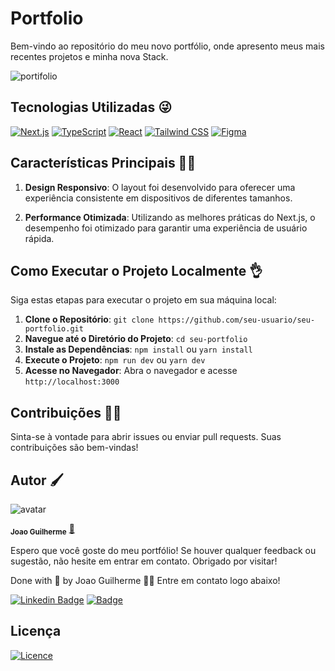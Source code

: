 # Portfolio

Bem-vindo ao repositório do meu novo portfólio, onde apresento meus mais recentes projetos e minha nova Stack.

![portifolio](./assets/portifolio.gif)

## Tecnologias Utilizadas 😜

[![Next.js](https://img.shields.io/badge/Next.js-000000?style=for-the-badge&logo=next.js&logoColor=white)](https://nextjs.org/)
[![TypeScript](https://img.shields.io/badge/TypeScript-3178C6?style=for-the-badge&logo=typescript&logoColor=white)](https://www.typescriptlang.org/)
[![React](https://img.shields.io/badge/React-20232A?style=for-the-badge&logo=react&logoColor=61DAFB)](https://reactjs.org/)
[![Tailwind CSS](https://img.shields.io/badge/Tailwind_CSS-38B2AC?style=for-the-badge&logo=tailwind-css&logoColor=white)](https://tailwindcss.com/)
[![Figma](https://img.shields.io/badge/Figma-F24E1E?style=for-the-badge&logo=figma&logoColor=white)](https://www.figma.com/)

## Características Principais 🦾🤺

1. **Design Responsivo**: O layout foi desenvolvido para oferecer uma experiência consistente em dispositivos de diferentes tamanhos.

2. **Performance Otimizada**: Utilizando as melhores práticas do Next.js, o desempenho foi otimizado para garantir uma experiência de usuário rápida.

## Como Executar o Projeto Localmente 👌

Siga estas etapas para executar o projeto em sua máquina local:

1. **Clone o Repositório**: `git clone https://github.com/seu-usuario/seu-portfolio.git`
2. **Navegue até o Diretório do Projeto**: `cd seu-portfolio`
3. **Instale as Dependências**: `npm install` ou `yarn install`
4. **Execute o Projeto**: `npm run dev` ou `yarn dev`
5. **Acesse no Navegador**: Abra o navegador e acesse `http://localhost:3000`

## Contribuições 🤰🏽

Sinta-se à vontade para abrir issues ou enviar pull requests. Suas contribuições são bem-vindas!

## Autor 🖌️

![avatar](https://images.weserv.nl/?url=https://avatars.githubusercontent.com/u/80895578?v=4?v=4&h=100&w=100&fit=cover&mask=circle&maxage=7d)

<sub><b>Joao Guilherme</b></sub></h4> <a href="https://github.com/JoaoG23/">🚀</a>

Espero que você goste do meu portfólio! Se houver qualquer feedback ou sugestão, não hesite em entrar em contato. Obrigado por visitar!

Done with 🤭 by Joao Guilherme 👋🏽 Entre em contato logo abaixo!

[![Linkedin Badge](https://img.shields.io/badge/-Joao-blue?style=flat-square&logo=Linkedin&logoColor=white&link=https://www.linkedin.com/in/jaoo/)](https://www.linkedin.com/in/joaog123/)
[![Badge](https://img.shields.io/badge/-joaoguilherme94@live.com-c80?style=flat-square&logo=Microsoft&logoColor=white&link=mailto:joaoguilherme94@live.com)](mailto:joaoguilherme94@live.com)

## Licença

[![Licence](https://img.shields.io/github/license/Ileriayo/markdown-badges?style=for-the-badge)](https://opensource.org/licenses/MIT)
